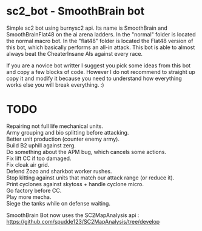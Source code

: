# sc2_bot - SmoothBrain bot

Simple sc2 bot using burnysc2 api.
Its name is SmoothBrain and SmoothBrainFlat48 on the ai arena ladders.
In the "normal" folder is located the normal macro bot. In the "flat48" folder is located the Flat48 version of this bot, which basically performs an all-in attack.
This bot is able to almost always beat the CheaterInsane AIs against every race.

If you are a novice bot writter I suggest you pick some ideas from this bot and copy a few blocks of code. However I do not recommend to straight up copy it and modify it because you need to understand how everything works else you will break everything. :)

# TODO

Repairing not full life mechanical units.<br/>
Army grouping and bio splitting before attacking.<br/>
Better unit production (counter enemy army).<br/>
Build B2 uphill against zerg.<br/>
Do something about the APM bug, which cancels some actions.<br/>
Fix lift CC if too damaged.<br/>
Fix cloak air grid.<br/>
Defend Zozo and sharkbot worker rushes.<br/>
Stop kitting against units that match our attack range (or reduce it).<br/>
Print cyclones against skytoss + handle cyclone micro.<br/>
Go factory before CC.<br/>
Play more mecha.<br/>
Siege the tanks while on defense waiting.<br/>

SmoothBrain Bot now uses the SC2MapAnalysis api : https://github.com/spudde123/SC2MapAnalysis/tree/develop
